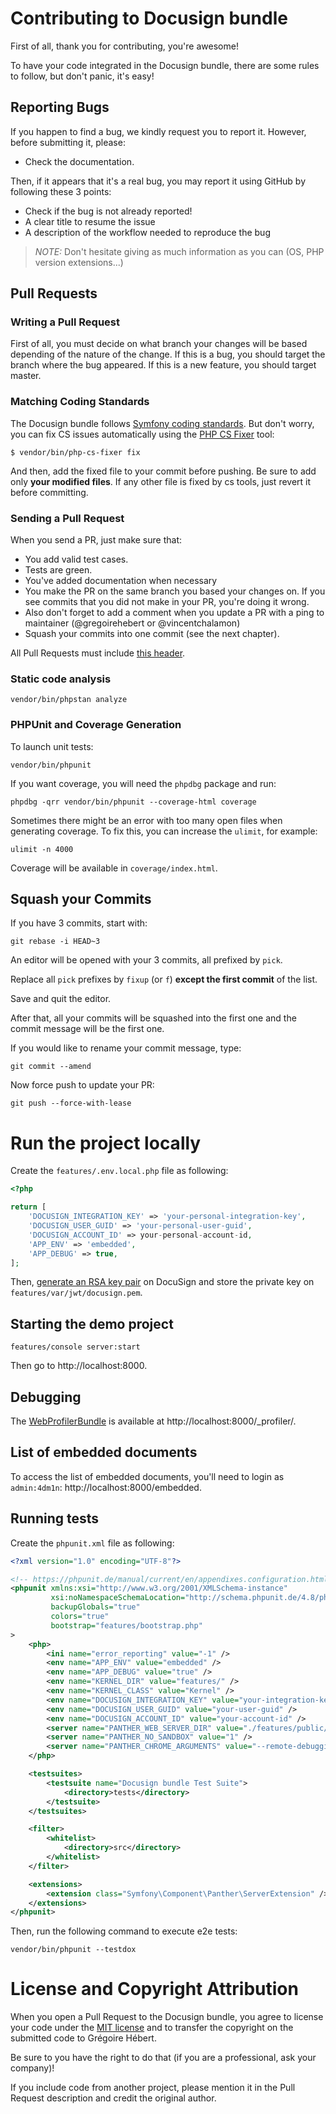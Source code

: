 # Contributing to Docusign bundle

First of all, thank you for contributing, you're awesome!

To have your code integrated in the Docusign bundle, there are some rules to follow, but don't panic, it's easy!

## Reporting Bugs

If you happen to find a bug, we kindly request you to report it. However, before submitting it, please:

* Check the documentation.

Then, if it appears that it's a real bug, you may report it using GitHub by following these 3 points:

* Check if the bug is not already reported!
* A clear title to resume the issue
* A description of the workflow needed to reproduce the bug

> _NOTE:_ Don't hesitate giving as much information as you can (OS, PHP version extensions...)

## Pull Requests

### Writing a Pull Request

First of all, you must decide on what branch your changes will be based depending of the nature of the change.
If this is a bug, you should target the branch where the bug appeared.
If this is a new feature, you should target master.

### Matching Coding Standards

The Docusign bundle follows [Symfony coding standards](https://symfony.com/doc/current/contributing/code/standards.html).
But don't worry, you can fix CS issues automatically using the [PHP CS Fixer](https://cs.sensiolabs.org/) tool:

```shell
$ vendor/bin/php-cs-fixer fix
```

And then, add the fixed file to your commit before pushing.
Be sure to add only **your modified files**. If any other file is fixed by cs tools, just revert it before committing.

### Sending a Pull Request

When you send a PR, just make sure that:

* You add valid test cases.
* Tests are green.
* You've added documentation when necessary
* You make the PR on the same branch you based your changes on. If you see commits
that you did not make in your PR, you're doing it wrong.
* Also don't forget to add a comment when you update a PR with a ping to maintainer (@gregoirehebert or @vincentchalamon)
* Squash your commits into one commit (see the next chapter).

All Pull Requests must include [this header](.github/PULL_REQUEST_TEMPLATE.md).

### Static code analysis

```shell
vendor/bin/phpstan analyze
```

### PHPUnit and Coverage Generation

To launch unit tests:

```shell
vendor/bin/phpunit
```

If you want coverage, you will need the `phpdbg` package and run:

```shell
phpdbg -qrr vendor/bin/phpunit --coverage-html coverage
```

Sometimes there might be an error with too many open files when generating coverage. To fix this, you can increase the `ulimit`, for example:

```shell
ulimit -n 4000
```

Coverage will be available in `coverage/index.html`.

## Squash your Commits

If you have 3 commits, start with:

```shell
git rebase -i HEAD~3
```

An editor will be opened with your 3 commits, all prefixed by `pick`.

Replace all `pick` prefixes by `fixup` (or `f`) **except the first commit** of the list.

Save and quit the editor.

After that, all your commits will be squashed into the first one and the commit message will be the first one.

If you would like to rename your commit message, type:

```shell
git commit --amend
```

Now force push to update your PR:

```shell
git push --force-with-lease
```

# Run the project locally

Create the `features/.env.local.php` file as following:

```php
<?php

return [
    'DOCUSIGN_INTEGRATION_KEY' => 'your-personal-integration-key',
    'DOCUSIGN_USER_GUID' => 'your-personal-user-guid',
    'DOCUSIGN_ACCOUNT_ID' => your-personal-account-id,
    'APP_ENV' => 'embedded',
    'APP_DEBUG' => true,
];
```

Then, [generate an RSA key pair](https://developers.docusign.com/esign-rest-api/guides/authentication/oauth2-jsonwebtoken)
on DocuSign and store the private key on `features/var/jwt/docusign.pem`.

## Starting the demo project

```shell
features/console server:start
```

Then go to http://localhost:8000.

## Debugging

The [WebProfilerBundle](https://symfony.com/web-profiler-bundle) is available at http://localhost:8000/_profiler/.

## List of embedded documents

To access the list of embedded documents, you'll need to login as `admin:4dm1n`: http://localhost:8000/embedded.

## Running tests

Create the `phpunit.xml` file as following:

```xml
<?xml version="1.0" encoding="UTF-8"?>

<!-- https://phpunit.de/manual/current/en/appendixes.configuration.html -->
<phpunit xmlns:xsi="http://www.w3.org/2001/XMLSchema-instance"
         xsi:noNamespaceSchemaLocation="http://schema.phpunit.de/4.8/phpunit.xsd"
         backupGlobals="true"
         colors="true"
         bootstrap="features/bootstrap.php"
>
    <php>
        <ini name="error_reporting" value="-1" />
        <env name="APP_ENV" value="embedded" />
        <env name="APP_DEBUG" value="true" />
        <env name="KERNEL_DIR" value="features/" />
        <env name="KERNEL_CLASS" value="Kernel" />
        <env name="DOCUSIGN_INTEGRATION_KEY" value="your-integration-key" />
        <env name="DOCUSIGN_USER_GUID" value="your-user-guid" />
        <env name="DOCUSIGN_ACCOUNT_ID" value="your-account-id" />
        <server name="PANTHER_WEB_SERVER_DIR" value="./features/public/" />
        <server name="PANTHER_NO_SANDBOX" value="1" />
        <server name="PANTHER_CHROME_ARGUMENTS" value="--remote-debugging-port=9222" />
    </php>

    <testsuites>
        <testsuite name="Docusign bundle Test Suite">
            <directory>tests</directory>
        </testsuite>
    </testsuites>

    <filter>
        <whitelist>
            <directory>src</directory>
        </whitelist>
    </filter>

    <extensions>
        <extension class="Symfony\Component\Panther\ServerExtension" />
    </extensions>
</phpunit>
```

Then, run the following command to execute e2e tests:

```shell
vendor/bin/phpunit --testdox
```

# License and Copyright Attribution

When you open a Pull Request to the Docusign bundle, you agree to license your code under the [MIT license](LICENSE)
and to transfer the copyright on the submitted code to Grégoire Hébert.

Be sure to you have the right to do that (if you are a professional, ask your company)!

If you include code from another project, please mention it in the Pull Request description and credit the original author.

